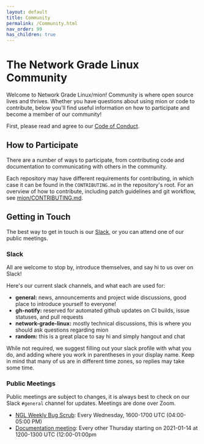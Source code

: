 ```yaml
---
layout: default
title: Community
permalink: /Community.html
nav_order: 99
has_children: true
---
```

# The Network Grade Linux Community

Welcome to Network Grade Linux/mion! Community is where open source lives and
thrives. Whether you have questions about using mion or code to contribute,
below you'll find useful information on how to participate and become a member
of our community!

First, please read and agree to our [Code of Conduct](docs/community/code-of-conduct.md).

## How to Participate

There are a number of ways to participate, from contributing code and
documentation to communicating with others in the community. 

Each repository may have different requirements for contributing, in which case
it can be found in the `CONTRIBUTING.md` in the repository's root. For an
overview of how to contribute, including patch guidelines and git workflow, see
[mion/CONTRIBUTING.md](https://github.com/NetworkGradeLinux/mion/blob/dunfell/CONTRIBUTING.md).

## Getting in Touch

The best way to get in touch is our [Slack](networkgradelinux.slack.com), or you
can attend one of our public meetings.

### Slack

All are welcome to stop by, introduce themselves, and say hi to us over on Slack!

Here's our current slack channels, and what each are used for:

* **general:** news, announcements and project wide discussions, good place to introduce
  yourself to everyone!
* **gh-notify:** reserved for automated github updates on CI builds, issue
  statuses, and pull requests
* **network-grade-linux:** mostly technical discussions, this is where you
  should ask questions regarding mion
* **random:** this is a great place to say hi and simply hangout and chat

While not required, we suggest filling out your slack profile with what you do,
and adding where you work in parentheses in your display name. Keep in mind
  that many of us are in different time zones, so replies may take some time.

### Public Meetings

Public meetings are subject to changes, it is always best to check on our Slack
`#general` channel for updates. Meetings are done over Zoom.

* [NGL Weekly Bug Scrub](https://zoom.us/j/98346073206): Every Wednesday,
  1600-1700 UTC (04:00-05:00 PM)
* [Documentation meeting](https://zoom.us/j/92718009193?pwd=N3V6Q0lpYzlNZXRNR25EZGEzKy9yUT09):
  Every other Thursday starting on 2021-01-14 at 1200-1300 UTC (12:00-01:00pm
